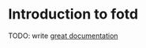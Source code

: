 # Introduction to fotd

TODO: write [great documentation](http://jacobian.org/writing/what-to-write/)
